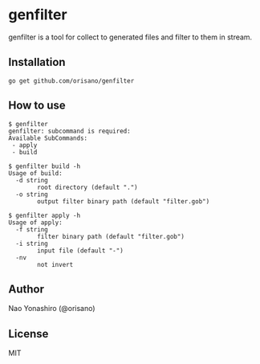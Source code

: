 # genfilter
genfilter is a tool for collect to generated files and filter to them in stream.

## Installation
```
go get github.com/orisano/genfilter
```

## How to use
```
$ genfilter
genfilter: subcommand is required:
Available SubCommands:
 - apply
 - build
```

```
$ genfilter build -h
Usage of build:
  -d string
    	root directory (default ".")
  -o string
    	output filter binary path (default "filter.gob")
```

```
$ genfilter apply -h
Usage of apply:
  -f string
    	filter binary path (default "filter.gob")
  -i string
    	input file (default "-")
  -nv
    	not invert
```

## Author
Nao Yonashiro (@orisano)

## License
MIT
